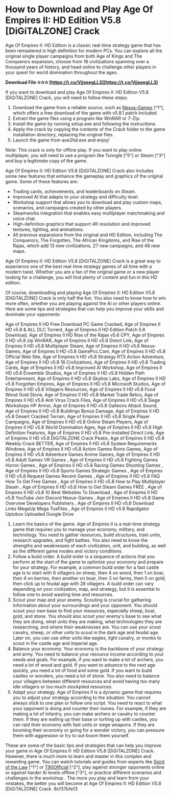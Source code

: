
 
# How to Download and Play Age Of Empires II: HD Edition V5.8 [DiGiTALZONE] Crack
 
Age Of Empires II: HD Edition is a classic real-time strategy game that has been remastered in high definition for modern PCs. You can explore all the original single player campaigns from both Age of Kings and The Conquerors expansion, choose from 18 civilizations spanning over a thousand years of history, and head online to challenge other players in your quest for world domination throughout the ages.
 
**Download File ✫✫✫ [https://t.co/VjjseegLL3](https://t.co/VjjseegLL3)**


 
If you want to download and play Age Of Empires II: HD Edition V5.8 [DiGiTALZONE] Crack, you will need to follow these steps:
 
1. Download the game from a reliable source, such as [Nexus-Games](https://nexus-games.net/game/age-of-empires-ii-hd-free-download-pc/) [^1^], which offers a free download of the game with v5.8.1 patch included.
2. Extract the game files using a program like WinRAR or 7-Zip.
3. Install the game by running setup.exe and following the instructions.
4. Apply the crack by copying the contents of the Crack folder to the game installation directory, replacing the original files.
5. Launch the game from aoe2hd.exe and enjoy!

Note: This crack is only for offline play. If you want to play online multiplayer, you will need to use a program like Tunngle [^5^] or Steam [^3^] and buy a legitimate copy of the game.

Age Of Empires II: HD Edition V5.8 [DiGiTALZONE] Crack also includes some new features that enhance the gameplay and graphics of the original game. Some of these features are:

- Trading cards, achievements, and leaderboards on Steam.
- Improved AI that adapts to your strategy and difficulty level.
- Workshop support that allows you to download and play custom maps, scenarios, and campaigns created by other players.
- Steamworks integration that enables easy multiplayer matchmaking and voice chat.
- High-definition graphics that support 4K resolution and improved textures, lighting, and animations.
- All previous expansions from the original and HD Edition, including The Conquerors, The Forgotten, The African Kingdoms, and Rise of the Rajas, which add 13 new civilizations, 27 new campaigns, and 48 new maps.

Age Of Empires II: HD Edition V5.8 [DiGiTALZONE] Crack is a great way to experience one of the best real-time strategy games of all time with a modern twist. Whether you are a fan of the original game or a new player looking for a challenge, you will find plenty of content and fun in this HD edition.

Of course, downloading and playing Age Of Empires II: HD Edition V5.8 [DiGiTALZONE] Crack is only half the fun. You also need to know how to win more often, whether you are playing against the AI or other players online. Here are some tips and strategies that can help you improve your skills and dominate your opponents:
 
Age of Empires II HD Free Download PC Game Cracked,  Age of Empires II HD v5.8 & ALL DLC Torrent,  Age of Empires II HD Edition Patch 5.8 Download,  Age of Empires II HD Rise of the Rajas v5.8 CPY,  Age of Empires II HD v5.8 zip WinRAR,  Age of Empires II HD v5.8 Direct Link,  Age of Empires II HD v5.8 Multiplayer Steam,  Age of Empires II HD v5.8 Nexus-Games,  Age of Empires II HD v5.8 GamePcc.Com,  Age of Empires II HD v5.8 Official Web Site,  Age of Empires II HD v5.8 Strategy RTS Action Adventure,  Age of Empires II HD v5.8 18 Civilizations,  Age of Empires II HD v5.8 Trading Cards,  Age of Empires II HD v5.8 Improved AI Workshop,  Age of Empires II HD v5.8 Ensemble Studios,  Age of Empires II HD v5.8 Hidden Path Entertainment,  Age of Empires II HD v5.8 Skybox Labs,  Age of Empires II HD v5.8 Forgotten Empires,  Age of Empires II HD v5.8 Microsoft Studios,  Age of Empires II HD v5.8 Villagers Resources,  Age of Empires II HD v5.8 Food Wood Gold Stone,  Age of Empires II HD v5.8 Market Trade Relics,  Age of Empires II HD v5.8 Anti Virus Crack Files,  Age of Empires II HD v5.8 Siege Workshops HP Armor,  Age of Empires II HD v5.8 Galleons Attack Sound,  Age of Empires II HD v5.8 Buildings Bonus Damage,  Age of Empires II HD v5.8 Desert Cracked Terrain,  Age of Empires II HD v5.8 Single Player Campaigns,  Age of Empires II HD v5.8 Online Steam Players,  Age of Empires II HD v5.8 World Domination Ages,  Age of Empires II HD v5.8 High Definition Features,  Age of Empires II HD v5.8 Pre-installed Direct Link,  Age of Empires II HD v5.8 DiGiTALZONE Crack Peatix,  Age of Empires II HD v5.8 Weebly Crack BETTER,  Age of Empires II HD v5.8 System Requirements Windows,  Age of Empires II HD v5.8 Action Games Roms Games,  Age of Empires II HD v5.8 Adventure Games Anime Games,  Age of Empires II HD v5.8 Adult Games VR Games ,  Age of Empires II HD v5.8 Fighting Games Horror Games ,  Age of Empires II HD v5.8 Racing Games Shooting Games ,  Age of Empires II HD v5.8 Sports Games Strategic Games ,  Age of Empires II HD v5.8 Request Games Recent Games ,  Age of Empires II HD v5.8 FAQ How To Get Free Games ,  Age of Empires II HD v5.8 How to Play Multiplayer Steam ,  Age of Empires II HD v5.8 How to Get Steam Games FREE ,  Age of Empires II HD v5.8 10 Best Websites To Download ,  Age of Empires II HD v5.8 YouTube Join Discord Nexus-Games ,  Age of Empires II HD v5.8 Game Overview Developers Publishers ,  Age of Empires II HD v5.8 Download Links MegaUp Mega TusFiles ,  Age of Empires II HD v5.8 Rapidgator Uptobox Uploaded Google Drive

1. Learn the basics of the game. Age of Empires II is a real-time strategy game that requires you to manage your economy, military, and technology. You need to gather resources, build structures, train units, research upgrades, and fight battles. You also need to know the strengths and weaknesses of each civilization, unit, and building, as well as the different game modes and victory conditions.
2. Follow a build order. A build order is a sequence of actions that you perform at the start of the game to optimize your economy and prepare for your strategy. For example, a common build order for a fast castle age is to start with 6 villagers on sheep, then 4 on wood, then 1 on boar, then 4 on berries, then another on boar, then 3 on farms, then 5 on gold, then click up to feudal age with 28 villagers. A build order can vary depending on your civilization, map, and strategy, but it is essential to follow one to avoid wasting time and resources.
3. Scout your map and your enemy. Scouting is crucial for gathering information about your surroundings and your opponent. You should scout your own base to find your resources, especially sheep, boar, gold, and stone. You should also scout your enemy's base to see what they are doing, what units they are making, what technologies they are researching, and where their weaknesses are. You can use your scout cavalry, sheep, or other units to scout in the dark age and feudal age. Later on, you can use other units like eagles, light cavalry, or monks to scout in the castle age and imperial age.
4. Balance your economy. Your economy is the backbone of your strategy and army. You need to balance your resource income according to your needs and goals. For example, if you want to make a lot of archers, you need a lot of wood and gold. If you want to advance to the next age quickly, you need a lot of food and some gold. If you want to build castles or wonders, you need a lot of stone. You also need to balance your villagers between different resources and avoid having too many idle villagers or too much stockpiled resources.
5. Adapt your strategy. Age of Empires II is a dynamic game that requires you to adjust your strategy according to the situation. You cannot always stick to one plan or follow one script. You need to react to what your opponent is doing and counter their moves. For example, if they are making a lot of infantry, you can make archers or cavalry to counter them. If they are walling up their base or turtling up with castles, you can raid their economy with fast units or siege weapons. If they are booming their economy or going for a wonder victory, you can pressure them with aggression or try to out-boom them yourself.

These are some of the basic tips and strategies that can help you improve your game in Age Of Empires II: HD Edition V5.8 [DiGiTALZONE] Crack. However, there is much more to learn and master in this complex and rewarding game. You can watch tutorials and guides from experts like [Spirit of the Law](https://www.youtube.com/channel/UCZUT79WUUpZlZ-XMF7l4CFg) [^1^] or [T90Official](https://www.youtube.com/channel/UCu2aaeFVr7d1MmGcXra0L8w) [^2^], play against stronger opponents online or against harder AI levels offline [^3^], or practice different scenarios and challenges in the workshop . The more you play and learn from your mistakes, the better you will become at Age Of Empires II: HD Edition V5.8 [DiGiTALZONE] Crack.
 8cf37b1e13
 
